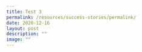 ```yaml
---
title: Test 3
permalink: /resources/success-stories/permalink/
date: 2020-12-16
layout: post
description: ""
image: ""
---
```

